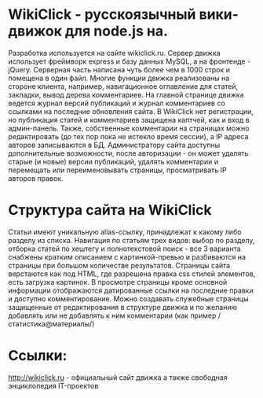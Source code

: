 # WikiClick - русскоязычный вики-движок для node.js на.

Разработка используется на сайте wikiclick.ru. Сервер движка использует фреймворк express и базу данных MySQL, а на фронтенде - jQuery. Серверная часть написана чуть более чем в 1000 строк и помещена в один файл. Многие функции движка реализованы на стороне клиента, например, навигационное оглавление для статей, закладки, вывод дерева комментариев. На главной странице движка ведется журнал версий публикаций и журнал комментариев со ссылками на последние обновления сайта. В WikiClick нет регистрации, но публикация статей и комментариев защищена каптчей, как и вход в админ-панель. Также, собственные комментарии на страницах можно редактировать (до тех пор пока не истекло время сессии), а IP адреса авторов записываются в БД. Администратору сайта доступны дополнительные возможности, после авторизации - он может удалять старые (и новые) версии публикаций, удалять комментарии и перемещать или переименовывать страницы, просматривать IP авторов правок.

# Структура сайта на WikiClick

Статьи имеют уникальную alias-ссылку, принадлежат к какому либо разделу из списка. Навигация по статьям трех видов: выбор по разделу, отборка статей по хештегу и полнотекстовой поиск - все 3 варианта снабжены кратким описанием с картинкой-превью и разбиваются на страницы при большом количестве результатов. Страницы сайта верстаются как под HTML, где разрешена правка css стилей элементов, есть загрузка картинок. В просмотре страницы кроме основной информации отображаются датированные ссылки на последние правки и доступно комментирование. Можно создавать служебные страницы защищенные от редактирования в структуре движка и по желанию добавлять или не добавлять к ним комментарии (как пример /статистика@материалы/)

# Ссылки:

http://wikiclick.ru - официальный сайт движка а также свободная энциклопедия IT-проектов
